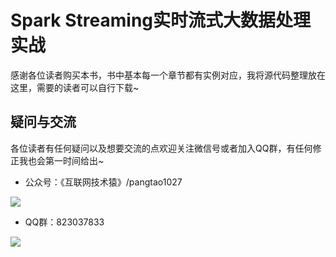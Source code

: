 # Spark Streaming实时流式大数据处理实战
感谢各位读者购买本书，书中基本每一个章节都有实例对应，我将源代码整理放在这里，需要的读者可以自行下载~

## 疑问与交流
各位读者有任何疑问以及想要交流的点欢迎关注微信号或者加入QQ群，有任何修正我也会第一时间给出~

* 公众号：《互联网技术猿》/pangtao1027

![](https://img2018.cnblogs.com/blog/524764/201905/524764-20190504104814530-2116607055.jpg)

* QQ群：823037833

![](https://img2018.cnblogs.com/blog/524764/201905/524764-20190504105511100-399599130.png)

